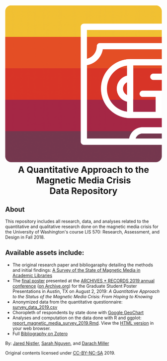 <h1 align="center">
  <br>
  <img src="/img/magneticMediaRepo_Logo.png">
  <br>
  A Quantitative Approach to the Magnetic Media Crisis
  <br>
  Data Repository
  <br>
</h1>


## About
This repository includes all research, data, and analyses related to the quantitative and qualitative research done on the magnetic media crisis for the University of Washington's course LIS 570: Research, Assessment, and Design in Fall 2018.

## Available assets include:
- The original research paper and bibliogaraphy detailing the methods and initial findings: [A Survey of the State of Magnetic Media in Academic Libraries](https://github.com/J-Nistler/quant_magnetic_media/blob/master/NguyenNistlerClickKuster_MagneticMediaSurvey_F2018.pdf)
- The [final poster](https://github.com/J-Nistler/quant_magnetic_media/blob/master/saa_poster/saa_poster_2019.pdf) presented at the [ARCHIVES * RECORDS 2019 annual conference](https://archives2019.sched.com/event/NpZ1/graduate-student-poster-presentations) ([on Archive.org](https://web.archive.org/web/20190713004555/https://archives2019.sched.com/event/NpZ1/graduate-student-poster-presentations)) for the Graduate Student Poster Presentations in Austin, TX on August 2, 2019: _A Quantitative Approach to the Status of the Magnetic Media Crisis: From Hoping to Knowing_
- Anonymized data from the quantitative questionnaire: [survey_data_2019.csv](https://github.com/J-Nistler/quant_magnetic_media/blob/master/survey_data_2019.csv)
- Choropleth of respondents by state done with [Google GeoChart](https://developers.google.com/chart/interactive/docs/gallery/geochart)
- Analyses and computation on the data done with R and ggplot: [report_magnetic_media_survey_2019.Rmd](https://github.com/J-Nistler/quant_magnetic_media/blob/master/report_magnetic_media_survey_2019.Rmd). View the [HTML version](https://github.com/J-Nistler/quant_magnetic_media/blob/master/report_magnetic_media_survey_2019.html) in your web browser.
- Full [Bibliography on Zotero](https://www.zotero.org/groups/2239657/lis570_mag-media-triage)

By: [Jared Nistler](https://jnistler.com/), [Sarah Nguyen](https://michi-gato.github.io/), and [Darach Miller](http://rhesis.com/)

Original contents licensed under [CC-BY-NC-SA](https://creativecommons.org/licenses/by-nc-sa/3.0/) 2019.
